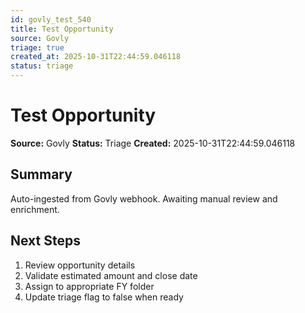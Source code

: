 ```yaml
---
id: govly_test_540
title: Test Opportunity
source: Govly
triage: true
created_at: 2025-10-31T22:44:59.046118
status: triage
---
```


# Test Opportunity

**Source:** Govly
**Status:** Triage
**Created:** 2025-10-31T22:44:59.046118

## Summary

Auto-ingested from Govly webhook. Awaiting manual review and enrichment.

## Next Steps

1. Review opportunity details
2. Validate estimated amount and close date
3. Assign to appropriate FY folder
4. Update triage flag to false when ready
